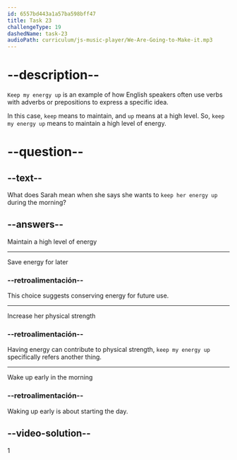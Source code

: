 ```yaml
---
id: 6557bd443a1a57ba598bff47
title: Task 23
challengeType: 19
dashedName: task-23
audioPath: curriculum/js-music-player/We-Are-Going-to-Make-it.mp3
---
```


<!--
AUDIO REFERENCE: 
Breakfast is important to keep my energy up during the morning.
-->

# --description--

`Keep my energy up` is an example of how English speakers often use verbs with adverbs or prepositions to express a specific idea.

In this case, `keep` means to maintain, and `up` means at a high level. So, `keep my energy up` means to maintain a high level of energy.

# --question--

## --text--

What does Sarah mean when she says she wants to `keep her energy up` during the morning?

## --answers--

Maintain a high level of energy

---

Save energy for later

### --retroalimentación--

This choice suggests conserving energy for future use.

---

Increase her physical strength

### --retroalimentación--

Having energy can contribute to physical strength, `keep my energy up` specifically refers another thing.

---

Wake up early in the morning

### --retroalimentación--

Waking up early is about starting the day.

## --video-solution--

1

